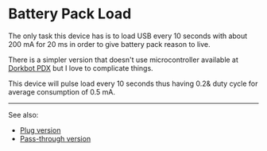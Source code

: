 # Battery Pack Load

The only task this device has is to load USB every 10 seconds with about 200 mA
for 20 ms in order to give battery pack reason to live.

There is a simpler version that doesn't use microcontroller available at
[Dorkbot PDX](https://dorkbotpdx.org/blog/paul/battery_pack_load/) but I love
to complicate things.

This device will pulse load every 10 seconds thus having 0.2& duty cycle for
average consumption of 0.5 mA.

---

See also:
* [Plug version](Hardware/src/BatteryPackLoad.md)
* [Pass-through version](Hardware/src/BatteryPackLoad-PT.md)
